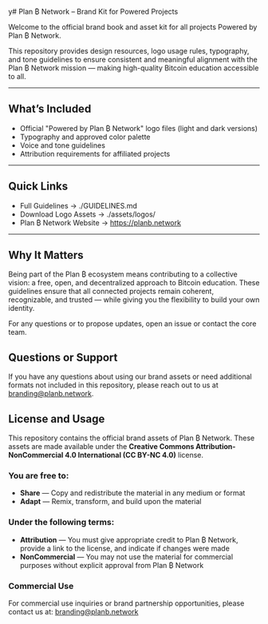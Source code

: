 y# Plan ₿ Network – Brand Kit for Powered Projects

Welcome to the official brand book and asset kit for all projects Powered by Plan ₿ Network.

This repository provides design resources, logo usage rules, typography, and tone guidelines to ensure consistent and meaningful alignment with the Plan ₿ Network mission — making high-quality Bitcoin education accessible to all.

---

## What’s Included

- Official "Powered by Plan ₿ Network" logo files (light and dark versions)
- Typography and approved color palette
- Voice and tone guidelines
- Attribution requirements for affiliated projects

---

## Quick Links

- Full Guidelines → ./GUIDELINES.md
- Download Logo Assets → ./assets/logos/
- Plan ₿ Network Website → https://planb.network

---

## Why It Matters

Being part of the Plan ₿ ecosystem means contributing to a collective vision: a free, open, and decentralized approach to Bitcoin education. These guidelines ensure that all connected projects remain coherent, recognizable, and trusted — while giving you the flexibility to build your own identity.

For any questions or to propose updates, open an issue or contact the core team.

## Questions or Support

If you have any questions about using our brand assets or need additional formats not included in this repository, please reach out to us at branding@planb.network.

## License and Usage

This repository contains the official brand assets of Plan ₿ Network. These assets are made available under the **Creative Commons Attribution-NonCommercial 4.0 International (CC BY-NC 4.0)** license.

### You are free to:

- **Share** — Copy and redistribute the material in any medium or format
- **Adapt** — Remix, transform, and build upon the material

### Under the following terms:

- **Attribution** — You must give appropriate credit to Plan ₿ Network, provide a link to the license, and indicate if changes were made
- **NonCommercial** — You may not use the material for commercial purposes without explicit approval from Plan ₿ Network

### Commercial Use

For commercial use inquiries or brand partnership opportunities, please contact us at: branding@planb.network
